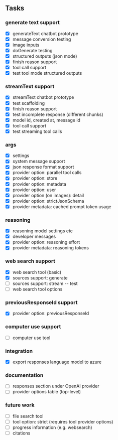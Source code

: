 ## Tasks

### generate text support

- [x] generateText chatbot prototype
- [x] message conversion testing
- [x] image inputs
- [x] doGenerate testing
- [x] structured outputs (json mode)
- [x] finish reason support
- [x] tool call support
- [x] test tool mode structured outputs

### streamText support

- [x] streamText chatbot prototype
- [x] test scaffolding
- [x] finish reason support
- [x] test incomplete response (different chunks)
- [x] model id, created at, message id
- [x] tool call support
- [x] test streaming tool calls

### args

- [x] settings
- [x] system message support
- [x] json response format support
- [x] provider option: parallel tool calls
- [x] provider option: store
- [x] provider option: metadata
- [x] provider option: user
- [x] provider option (on images): detail
- [x] provider option: strictJsonSchema
- [x] provider metadata: cached prompt token usage

### reasoning

- [x] reasoning model settings etc
- [x] developer messages
- [x] provider option: reasoning effort
- [x] provider metadata: reasoning tokens

### web search support

- [x] web search tool (basic)
- [x] sources support: generate
- [ ] sources support: stream -- test
- [ ] web search tool options

### previousResponseId support

- [x] provider option: previousResponseId

### computer use support

- [ ] computer use tool

### integration

- [x] export responses language model to azure

### documentation

- [ ] responses section under OpenAI provider
- [ ] provider options table (top-level)

### future work

- [ ] file search tool
- [ ] tool option: strict (requires tool provider options)
- [ ] progress information (e.g. websearch)
- [ ] citations
